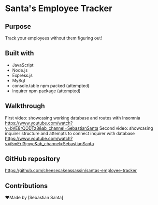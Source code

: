 # Santa's Employee Tracker

## Purpose
Track your employees without them figuring out!

## Built with
* JavaScript
* Node.js
* Express.js
* MySql
* console.table npm packed (attempted)
* Inquirer npm package (attempted)

## Walkthrough 
First video: showcasing working database and routes with Insomnia
https://www.youtube.com/watch?v=bVE8rQODTz8&ab_channel=SebastianSanta
Second video: showcasing inquirer structure and attempts to connect inquirer with database
https://www.youtube.com/watch?v=i5mErI3jmyc&ab_channel=SebastianSanta

## GitHub repository 
https://github.com/cheesecakeassassin/santas-employee-tracker

## Contributions
❤️Made by [Sebastian Santa]
